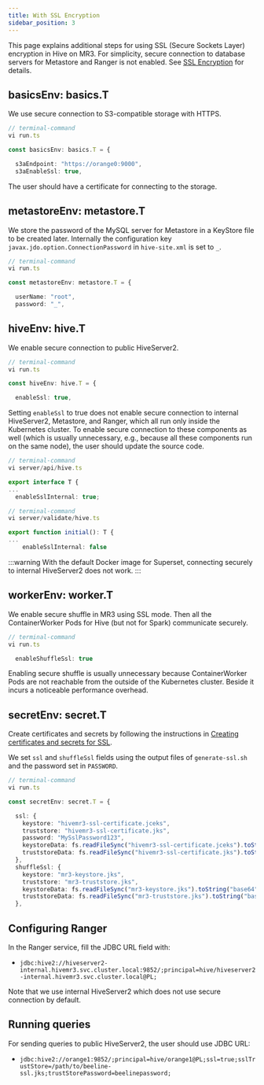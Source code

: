 ```yaml
---
title: With SSL Encryption
sidebar_position: 3
---
```


This page explains additional steps for 
using SSL (Secure Sockets Layer) encryption in Hive on MR3.
For simplicity,
secure connection to database servers for Metastore and Ranger is not enabled.
See [SSL Encryption](../../../guides/ssl/) for details.

## basicsEnv: basics.T

We use secure connection to S3-compatible storage with HTTPS.

```typescript
// terminal-command
vi run.ts

const basicsEnv: basics.T = {

  s3aEndpoint: "https://orange0:9000",
  s3aEnableSsl: true,
```

The user should have a certificate for connecting to the storage.

## metastoreEnv: metastore.T

We store the password of the MySQL server for Metastore
in a KeyStore file to be created later.
Internally the configuration key `javax.jdo.option.ConnectionPassword` in `hive-site.xml` is set to `_`.

```typescript
// terminal-command
vi run.ts

const metastoreEnv: metastore.T = {

  userName: "root",
  password: "_",
```

## hiveEnv: hive.T

We enable secure connection to public HiveServer2.

```typescript
// terminal-command
vi run.ts

const hiveEnv: hive.T = {

  enableSsl: true,                                                                      
```

Setting `enableSsl` to true
does not enable secure connection to internal HiveServer2, Metastore, and Ranger,
which all run only inside the Kubernetes cluster.
To enable secure connection to these components as well
(which is usually unnecessary, e.g., because all these components run on the same node),
the user should update the source code.

```typescript
// terminal-command
vi server/api/hive.ts

export interface T {
...
  enableSslInternal: true;
```

```typescript
// terminal-command
vi server/validate/hive.ts

export function initial(): T {
...
    enableSslInternal: false
```

:::warning
With the default Docker image for Superset,
connecting securely to internal HiveServer2 does not work.
:::

## workerEnv: worker.T

We enable secure shuffle in MR3 using SSL mode.
Then all the ContainerWorker Pods for Hive (but not for Spark) communicate securely.

```typescript
// terminal-command
vi run.ts

  enableShuffleSsl: true
```

Enabling secure shuffle is usually unnecessary
because ContainerWorker Pods are not reachable from the outside of the Kubernetes cluster.
Beside it incurs a noticeable performance overhead.

## secretEnv: secret.T

Create certificates and secrets by following the instructions in
[Creating certificates and secrets for SSL](../common/create-ssl).

We set `ssl` and `shuffleSsl` fields
using the output files of `generate-ssl.sh` and the password set in `PASSWORD`.

```typescript
// terminal-command
vi run.ts

const secretEnv: secret.T = {

  ssl: {
    keystore: "hivemr3-ssl-certificate.jceks",
    truststore: "hivemr3-ssl-certificate.jks",
    password: "MySslPassword123",
    keystoreData: fs.readFileSync("hivemr3-ssl-certificate.jceks").toString("base64"),
    truststoreData: fs.readFileSync("hivemr3-ssl-certificate.jks").toString("base64")
  },
  shuffleSsl: {
    keystore: "mr3-keystore.jks",
    truststore: "mr3-truststore.jks",
    keystoreData: fs.readFileSync("mr3-keystore.jks").toString("base64"),
    truststoreData: fs.readFileSync("mr3-truststore.jks").toString("base64")
  },
```

## Configuring Ranger

In the Ranger service, fill the JDBC URL field with:

* `jdbc:hive2://hiveserver2-internal.hivemr3.svc.cluster.local:9852/;principal=hive/hiveserver2-internal.hivemr3.svc.cluster.local@PL;`

Note that we use internal HiveServer2 which does not use secure connection by default.

## Running queries

For sending queries to public HiveServer2,
the user should use JDBC URL:

* `jdbc:hive2://orange1:9852/;principal=hive/orange1@PL;ssl=true;sslTrustStore=/path/to/beeline-ssl.jks;trustStorePassword=beelinepassword;`

